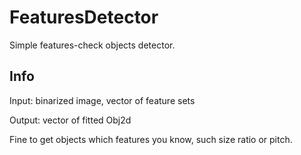 # FeaturesDetector
Simple features-check objects detector.

## Info
Input: binarized image, vector of feature sets

Output: vector of fitted Obj2d

Fine to get objects which features you know, such size ratio or pitch.
